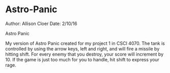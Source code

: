 # Astro-Panic
Author: Allison Cloer
Date: 2/10/16

Astro Panic

My version of  Astro Panic created for my project 1 in CSCI 4070.
The tank is controlled by using the arrow keys, left and right, and will fire a missile by hitting shift.
For every enemy that you destroy, your score will increment by 10.
If the game is just too much for you to handle, hit shift to express your rage.
